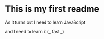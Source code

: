 # This is my first readme

As it turns out I need to learn JavaScript

and I need to learn it (_ fast _)
